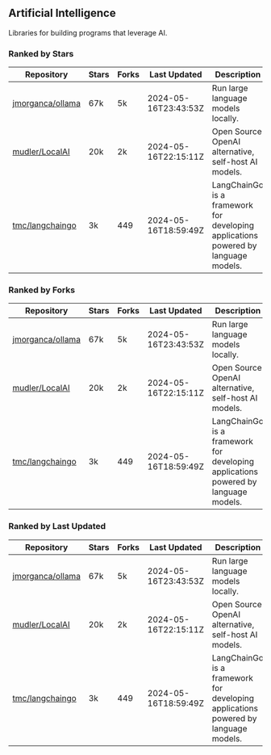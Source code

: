 ## Artificial Intelligence

Libraries for building programs that leverage AI.

### Ranked by Stars

| Repository | Stars | Forks | Last Updated | Description | 
|------------|-------|-------|--------------|-------------|
| [jmorganca/ollama](https://github.com/jmorganca/ollama) | 67k | 5k | 2024-05-16T23:43:53Z |  Run large language models locally. |
| [mudler/LocalAI](https://github.com/mudler/LocalAI) | 20k | 2k | 2024-05-16T22:15:11Z |  Open Source OpenAI alternative, self-host AI models. |
| [tmc/langchaingo](https://github.com/tmc/langchaingo) | 3k | 449 | 2024-05-16T18:59:49Z |  LangChainGo is a framework for developing applications powered by language models. |

### Ranked by Forks

| Repository | Stars | Forks | Last Updated | Description | 
|------------|-------|-------|--------------|-------------|
| [jmorganca/ollama](https://github.com/jmorganca/ollama) | 67k | 5k | 2024-05-16T23:43:53Z |  Run large language models locally. |
| [mudler/LocalAI](https://github.com/mudler/LocalAI) | 20k | 2k | 2024-05-16T22:15:11Z |  Open Source OpenAI alternative, self-host AI models. |
| [tmc/langchaingo](https://github.com/tmc/langchaingo) | 3k | 449 | 2024-05-16T18:59:49Z |  LangChainGo is a framework for developing applications powered by language models. |

### Ranked by Last Updated

| Repository | Stars | Forks | Last Updated | Description | 
|------------|-------|-------|--------------|-------------|
| [jmorganca/ollama](https://github.com/jmorganca/ollama) | 67k | 5k | 2024-05-16T23:43:53Z |  Run large language models locally. |
| [mudler/LocalAI](https://github.com/mudler/LocalAI) | 20k | 2k | 2024-05-16T22:15:11Z |  Open Source OpenAI alternative, self-host AI models. |
| [tmc/langchaingo](https://github.com/tmc/langchaingo) | 3k | 449 | 2024-05-16T18:59:49Z |  LangChainGo is a framework for developing applications powered by language models. |

